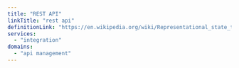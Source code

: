 ```yaml
---
title: "REST API"
linkTitle: "rest api"
definitionLink: "https://en.wikipedia.org/wiki/Representational_state_transfer"
services:
  - "integration"
domains:
  - "api management"
---
```

